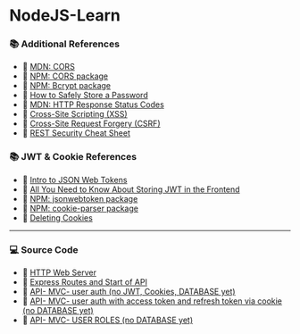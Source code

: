 # NodeJS-Learn


### 📚 Additional References

- 🔗 [MDN: CORS](https://developer.mozilla.org/en-US/docs/Web/HTTP/CORS)
- 🔗 [NPM: CORS package](https://www.npmjs.com/package/cors)
- 🔗 [NPM: Bcrypt package](https://www.npmjs.com/package/bcrypt)
- 🔗 [How to Safely Store a Password](https://codahale.com/how-to-safely-store-a-password/)
- 🔗 [MDN: HTTP Response Status Codes](https://developer.mozilla.org/en-US/docs/Web/HTTP/Status)
- 🔗 [Cross-Site Scripting (XSS)](https://owasp.org/www-community/attacks/xss/)
- 🔗 [Cross-Site Request Forgery (CSRF)](https://owasp.org/www-community/attacks/csrf)
- 🔗 [REST Security Cheat Sheet](https://cheatsheetseries.owasp.org/cheatsheets/REST_Security_Cheat_Sheet.html)

### 📚 JWT & Cookie References

- 🔗 [Intro to JSON Web Tokens](https://jwt.io/introduction)
- 🔗 [All You Need to Know About Storing JWT in the Frontend](https://dev.to/cotter/localstorage-vs-cookies-all-you-need-to-know-about-storing-jwt-tokens-securely-in-the-front-end-15id)
- 🔗 [NPM: jsonwebtoken package](https://www.npmjs.com/package/jsonwebtoken)
- 🔗 [NPM: cookie-parser package](https://www.npmjs.com/package/cookie-parser)
- 🔗 [Deleting Cookies](http://expressjs.com/en/api.html#res.clearCookie)

---

### 💻 Source Code

- 🔗 [HTTP Web Server](https://github.com/raidoskc/NodeJS-Web-Server)
- 🔗 [Express Routes and Start of API](https://github.com/raidoskc/Express-Routers-Start-API)
- 🔗 [API- MVC- user auth (no JWT, Cookies, DATABASE yet)](https://github.com/raidoskc/API-User-Auth)
- 🔗 [API- MVC- user auth with access token and refresh token via cookie (no DATABASE yet)](https://github.com/raidoskc/API-JWT-Cookie)
- 🔗 [API- MVC- USER ROLES (no DATABASE yet)](https://github.com/raidoskc/API-user-roles)
